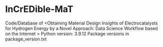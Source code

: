 # InCrEDible-MaT
Code/Database of &lt;Obtaining Material Design Insights of Electrocatalysts for Hydrogen Energy by a Novel Approach: Data Science Workflow based on the Internet >
Python version: 3.9.12
Package versions in package_version.txt

